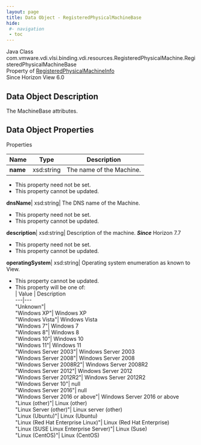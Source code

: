 ```yaml
---
layout: page
title: Data Object - RegisteredPhysicalMachineBase
hide:
 #- navigation
 - toc
---
```






Java Class
    com.vmware.vdi.vlsi.binding.vdi.resources.RegisteredPhysicalMachine.RegisteredPhysicalMachineBase  
Property of
     [RegisteredPhysicalMachineInfo](vdi.resources.RegisteredPhysicalMachine.RegisteredPhysicalMachineInfo.md#field_detail)  
Since 
    Horizon View 6.0

## Data Object Description 

The MachineBase attributes. 

## Data Object Properties

Properties

Name |  Type |  Description   
---|---|---  
**name**|  xsd:string|  The name of the Machine.   


 * This property need not be set.
 * This property cannot be updated.

  
**dnsName**|  xsd:string|  The DNS name of the Machine.   


 * This property need not be set.
 * This property cannot be updated.

  
**description**|  xsd:string|  Description of the machine.  **_Since_** Horizon 7.7  


 * This property need not be set.
 * This property cannot be updated.

  
**operatingSystem**|  xsd:string|  Operating system enumeration as known to View.   


 * This property cannot be updated.
  * This property will be one of:  
|  Value |  Description   
---|---  
"Unknown"|   
"Windows XP"| Windows XP  
"Windows Vista"| Windows Vista  
"Windows 7"| Windows 7  
"Windows 8"| Windows 8  
"Windows 10"| Windows 10  
"Windows 11"| Windows 11  
"Windows Server 2003"| Windows Server 2003  
"Windows Server 2008"| Windows Server 2008  
"Windows Server 2008R2"| Windows Server 2008R2  
"Windows Server 2012"| Windows Server 2012  
"Windows Server 2012R2"| Windows Server 2012R2  
"Windows Server 10"| null  
"Windows Server 2016"| null  
"Windows Server 2016 or above"| Windows Server 2016 or above  
"Linux (other)"| Linux (other)  
"Linux Server (other)"| Linux server (other)  
"Linux (Ubuntu)"| Linux (Ubuntu)  
"Linux (Red Hat Enterprise Linux)"| Linux (Red Hat Enterprise)  
"Linux (SUSE Linux Enterprise Server)"| Linux (Suse)  
"Linux (CentOS)"| Linux (CentOS)  

  
  

  

